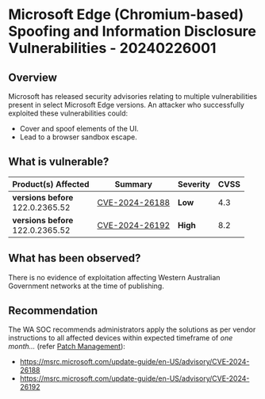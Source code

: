# Microsoft Edge (Chromium-based) Spoofing and Information Disclosure Vulnerabilities - 20240226001

## Overview

Microsoft has released security advisories relating to multiple vulnerabilities present in select Microsoft Edge versions. An attacker who successfully exploited these vulnerabilities could:

- Cover and spoof elements of the UI.
- Lead to a browser sandbox escape.

## What is vulnerable?

| Product(s) Affected                    | Summary                                                           | Severity | CVSS |
| -------------------------------------- | ----------------------------------------------------------------- | -------- | ---- |
| **versions before** <br> 122.0.2365.52 | [CVE-2024-26188](https://nvd.nist.gov/vuln/detail/CVE-2024-26188) | **Low**  | 4.3  |
| **versions before** <br> 122.0.2365.52 | [CVE-2024-26192](https://nvd.nist.gov/vuln/detail/CVE-2024-26192) | **High** | 8.2  |

## What has been observed?

There is no evidence of exploitation affecting Western Australian Government networks at the time of publishing.

## Recommendation

The WA SOC recommends administrators apply the solutions as per vendor instructions to all affected devices within expected timeframe of *one month...* (refer [Patch Management](../guidelines/patch-management.md)):

- https://msrc.microsoft.com/update-guide/en-US/advisory/CVE-2024-26188
- https://msrc.microsoft.com/update-guide/en-US/advisory/CVE-2024-26192
